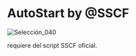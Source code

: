 # AutoStart by @SSCF

![Selección_040](https://user-images.githubusercontent.com/67137156/218185158-294f5a56-926b-4a5e-b776-3fcdd794abff.png)

requiere del script SSCF oficial.
